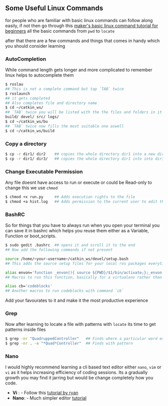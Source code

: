 
## Some Useful Linux Commands
for people who are familiar with basic linux commands can follow along easily, if not then go through this [maker's basic linux command tutorial for beginners](https://maker.pro/linux/tutorial/basic-linux-commands-for-beginners) all the basic commands from `pwd` to `locate`

after that there are a few commands and things that comes in handy which you should consider learning
### AutoCompletion
While command length gets longer and more complicated to remember linux helps to autocomplete them
```bash
$ roslau
## This is not a complete command but tap `TAB` twice
$ roslaunch
## it gets completed
## Also completes file and directory name
$ cd ~/catkin_ws/
## `TAB` twice you will be listed with the the files and folders in it
build/ devel/ src/ logs/
$ cd ~/catkin_ws/bu
## `TAB` twice now fills the most suitable one aswell
$ cd ~/catkin_ws/build
```

### Copy a directory
```bash
$ cp -r dir1/ dir2    ## copies the whole directory dir1 into a new directory dir2
$ cp -r dir1/ dir3/   ## copies the whole directory dir1 into into dir3/dir1
```
### Change Executable Permission
Any file doesnt have access to run or execute or could be Read-only to change this we use `chmod`
```bash
$ chmod +x run.py     ## Adds execution rights to the file
$ chmod +a hist.log   ## Adds permission to the current user to edit the files
```
### BashRC
So for things that you have to always run when you open your terminal you can save it in bashrc which helps you reuse them either as a Variable, Function or boot_scripts.
```bash
$ sudo gedit .bashrc  ## opens it and scroll it to the end
## Now add the following commands if not present

source /home/<your-username>/catkin_ws/devel/setup.bash
## This adds the source setup files for your local ros packages everytime your terminal opens

alias envon='function _envon(){ source ${PWD}/$1/bin/activate;};_envon'
## Macros to run this function, basically for a virtualenv rather than manually sourceing its activate just use `envon venv` or virtualenv name

alias cb='codeblocks'
## Another macros to run codeblocks with command `cb`
```
Add your favourates to it and make it the most productive experience

### Grep
Now after learning to locate a file with patterns with `locate` its time to get patterns inside files
```bash
$ grep -nr "QuadruppedController"   ## Finds where a particular word exists in the whole codebase
$ grep -nr . -e "*Quad*Controller"  ## Finds with pattern  
```

### Nano
I would highly recommend learning a cli based text editor either `nano`, `vim` or `vi` as it helps increasing efficiency of coding sessions. Its a gradually growth you may find it jarring but would be change completely how you code.

- **Vi** : - Follow this [tutorial by ryan](https://ryanstutorials.net/linuxtutorial/vi.php)
- **Nano**: - Much simpler editor [tutorial](https://www.howtogeek.com/howto/42980/the-beginners-guide-to-nano-the-linux-command-line-text-editor/)
